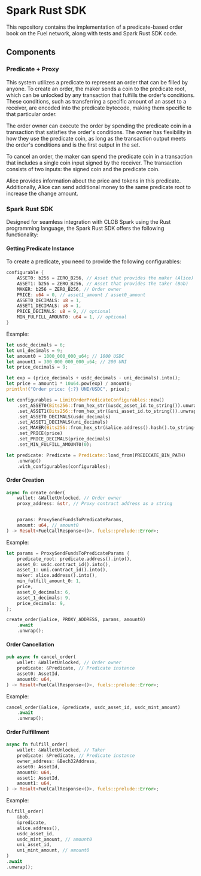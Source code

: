 # Spark Rust SDK

This repository contains the implementation of a predicate-based order book on the Fuel network, along with tests and Spark Rust SDK code.

## Components
### Predicate + Proxy
This system utilizes a predicate to represent an order that can be filled by anyone. To create an order, the maker sends a coin to the predicate root, which can be unlocked by any transaction that fulfills the order's conditions. These conditions, such as transferring a specific amount of an asset to a receiver, are encoded into the predicate bytecode, making them specific to that particular order.

The order owner can execute the order by spending the predicate coin in a transaction that satisfies the order's conditions. The owner has flexibility in how they use the predicate coin, as long as the transaction output meets the order's conditions and is the first output in the set.

To cancel an order, the maker can spend the predicate coin in a transaction that includes a single coin input signed by the receiver. The transaction consists of two inputs: the signed coin and the predicate coin.

Alice provides information about the price and tokens in this predicate. Additionally, Alice can send additional money to the same predicate root to increase the change amount.

### Spark Rust SDK
Designed for seamless integration with CLOB Spark using the Rust programming language, the Spark Rust SDK offers the following functionality:

#### Getting Predicate Instance
To create a predicate, you need to provide the following configurables:
```rust
configurable {
    ASSET0: b256 = ZERO_B256, // Asset that provides the maker (Alice)
    ASSET1: b256 = ZERO_B256, // Asset that provides the taker (Bob)
    MAKER: b256 = ZERO_B256, // Order owner
    PRICE: u64 = 0, // asset1_amount / asset0_amount
    ASSET0_DECIMALS: u8 = 1,
    ASSET1_DECIMALS: u8 = 1,
    PRICE_DECIMALS: u8 = 9, // optional
    MIN_FULFILL_AMOUNT0: u64 = 1, // optional
}
```
Example:
```rust
let usdc_decimals = 6;
let uni_decimals = 9;
let amount0 = 1000_000_000_u64; // 1000 USDC
let amount1 = 300_000_000_000_u64; // 200 UNI
let price_decimals = 9;

let exp = (price_decimals + usdc_decimals - uni_decimals).into();
let price = amount1 * 10u64.pow(exp) / amount0;
println!("Order price: {:?} UNI/USDC", price);

let configurables = LimitOrderPredicateConfigurables::new()
    .set_ASSET0(Bits256::from_hex_str(&usdc_asset_id.to_string()).unwrap())
    .set_ASSET1(Bits256::from_hex_str(&uni_asset_id.to_string()).unwrap())
    .set_ASSET0_DECIMALS(usdc_decimals)
    .set_ASSET1_DECIMALS(uni_decimals)
    .set_MAKER(Bits256::from_hex_str(&alice.address().hash().to_string()).unwrap())
    .set_PRICE(price)
    .set_PRICE_DECIMALS(price_decimals)
    .set_MIN_FULFILL_AMOUNT0(0);

let predicate: Predicate = Predicate::load_from(PREDICATE_BIN_PATH)
    .unwrap()
    .with_configurables(configurables);
```

#### Order Creation
```rust
async fn create_order(
    wallet: &WalletUnlocked, // Order owner
    proxy_address: &str, // Proxy contract address as a string


    params: ProxySendFundsToPredicateParams, 
    amount: u64, // amount0
) -> Result<FuelCallResponse<()>, fuels::prelude::Error>;
```
Example:
```rust
let params = ProxySendFundsToPredicateParams {
    predicate_root: predicate.address().into(),
    asset_0: usdc.contract_id().into(),
    asset_1: uni.contract_id().into(),
    maker: alice.address().into(),
    min_fulfill_amount_0: 1,
    price,
    asset_0_decimals: 6,
    asset_1_decimals: 9,
    price_decimals: 9,
};

create_order(&alice, PROXY_ADDRESS, params, amount0)
    .await
    .unwrap();
```

#### Order Cancellation
```rust
pub async fn cancel_order(
    wallet: &WalletUnlocked, // Order owner
    predicate: &Predicate, // Predicate instance
    asset0: AssetId,
    amount0: u64,
) -> Result<FuelCallResponse<()>, fuels::prelude::Error>;
```
Example:
```rust
cancel_order(&alice, &predicate, usdc_asset_id, usdc_mint_amount)
    .await
    .unwrap();
```

#### Order Fulfillment
```rust
async fn fulfill_order(
    wallet: &WalletUnlocked, // Taker
    predicate: &Predicate, // Predicate instance
    owner_address: &Bech32Address, 
    asset0: AssetId,
    amount0: u64,
    asset1: AssetId,
    amount1: u64,
) -> Result<FuelCallResponse<()>, fuels::prelude::Error>;
```
Example:
```rust
fulfill_order(
    &bob,
    &predicate,
    alice.address(),
    usdc_asset_id,
    usdc_mint_amount, // amount0
    uni_asset_id,
    uni_mint_amount, // amount0
)
.await
.unwrap();
```